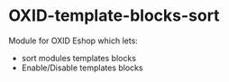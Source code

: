 # OXID-template-blocks-sort

Module for OXID Eshop which lets:
- sort modules templates blocks
- Enable/Disable templates blocks

